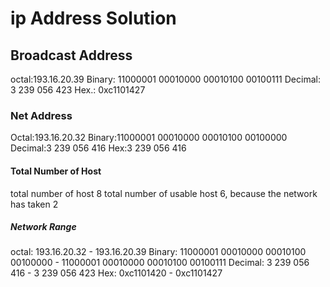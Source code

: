 # ip Address Solution

## Broadcast Address
 octal:193.16.20.39
Binary: 11000001 00010000 00010100 00100111
Decimal: 3 239 056 423
Hex.: 0xc1101427

### Net Address
Octal:193.16.20.32
Binary:11000001 00010000 00010100 00100000
Decimal:3 239 056 416
Hex:3 239 056 416
#### Total Number of Host
total number of host 8
total number of usable host 6, because the network has taken 2

##### Network Range

octal: 193.16.20.32 - 193.16.20.39
Binary: 11000001 00010000 00010100 00100000 - 11000001 00010000 00010100 00100111
Decimal: 3 239 056 416 - 3 239 056 423
Hex: 0xc1101420 - 0xc1101427